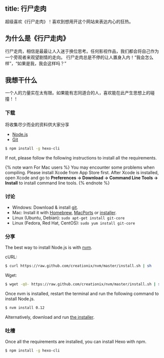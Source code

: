title: 行尸走肉
---
超级喜欢《行尸走肉》！喜欢到想用开这个网站来表达内心的狂热。

## 为什么是《行尸走肉》

行尸走肉，相信是最最让人入迷于换位思考。任何影视作品，我们都会将自己作为一个旁观者来观望剧情的走向。
行尸走肉总是不停的让人置身入内！“我会怎么样”，“如果是我，我会这样吗？”

## 我想干什么

一个人的力量实在太有限。如果能有志同道合的人，喜欢能在此产生思想上的碰撞！！

### 下载

将收集尽少而全的资料供大家分享

- [Node.js](http://nodejs.org/)
- [Git](http://git-scm.com/)



``` bash
$ npm install -g hexo-cli
```

If not, please follow the following instructions to install all the requirements.

{% note warn For Mac users %}
You may encounter some problems when compiling. Please install Xcode from App Store first. After Xcode is installed, open Xcode and go to **Preferences -> Download -> Command Line Tools -> Install** to install command line tools.
{% endnote %}

### 讨论

- Windows: Download & install [git](https://git-scm.com/download/win).
- Mac: Install it with [Homebrew](http://mxcl.github.com/homebrew/), [MacPorts](http://www.macports.org/) or [installer](http://sourceforge.net/projects/git-osx-installer/).
- Linux (Ubuntu, Debian): `sudo apt-get install git-core`
- Linux (Fedora, Red Hat, CentOS): `sudo yum install git-core`

### 分享

The best way to install Node.js is with [nvm](https://github.com/creationix/nvm).

cURL:

``` bash
$ curl https://raw.github.com/creationix/nvm/master/install.sh | sh
```

Wget:

``` bash
$ wget -qO- https://raw.github.com/creationix/nvm/master/install.sh | sh
```

Once nvm is installed, restart the terminal and run the following command to install Node.js.

``` bash
$ nvm install 0.12
```

Alternatively, download and run [the installer](http://nodejs.org/).

### 吐槽

Once all the requirements are installed, you can install Hexo with npm.

``` bash
$ npm install -g hexo-cli
```
